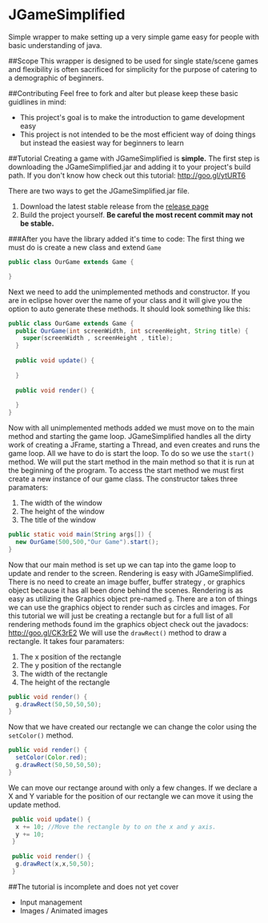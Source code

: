 JGameSimplified
===============

Simple wrapper to make setting up a very simple game easy for people with basic understanding of java.

##Scope
This wrapper is designed to be used for single state/scene games and flexibility is often sacrificed for simplicity for the purpose of catering to a demographic of beginners.

##Contributing
Feel free to fork and alter but please keep these basic guidlines in mind:

* This project's goal is to make the introduction to game development easy
* This project is not intended to be the most efficient way of doing things but instead the easiest way for beginners to learn

##Tutorial
Creating a game with JGameSimplified is **simple.** The first step is downloading the JGameSimplified.jar and adding it to your project's build path. If you don't know how check out this tutorial: http://goo.gl/ytURT6  

There are two ways to get the JGameSimplified.jar file.

1. Download the latest stable release from the <a href="https://github.com/Bevilacqua/JGameSimplified/releases">release page</a>
2. Build the project yourself. **Be careful the most recent commit may not be stable.**

###After you have the library added it's time to code:
The first thing we must do is create a new class and extend `Game` 

```Java
public class OurGame extends Game {

}
```

Next we need to add the unimplemented methods and constructor. If you are in eclipse hover over the name of your class and it will give you the option to auto generate these methods. It should look something like this:

```Java
public class OurGame extends Game {
  public OurGame(int screenWidth, int screenHeight, String title) {
    super(screenWidth , screenHeight , title);
  }
  
  public void update() {
  
  }
  
  public void render() {
  
  }
}
```

Now with all unimplemented methods added we must move on to the main method and starting the game loop. JGameSimplified handles all the dirty work of creating a JFrame, starting a Thread, and even creates and runs the game loop. All we have to do is start the loop. To do so we use the `start()` method. We will put the start method in the main method so that it is run at the beginning of the program. To access the start method we must first create a new instance of our game class. The constructor takes three paramaters:

1. The width of the window
2. The height of the window
3. The title of the window

```Java
public static void main(String args[]) {
  new OurGame(500,500,"Our Game").start();
}
```

Now that our main method is set up we can tap into the game loop to update and render to the screen. Rendering is easy with JGameSimplified. There is no need to create an image buffer, buffer strategy , or graphics object because it has all been done behind the scenes. Rendering is as easy as utilizing the Graphics object pre-named `g`. There are a ton of things we can use the graphics object to render such as circles and images. For this tutorial we will just be creating a rectangle but for a full list of all rendering methods found im the graphics object check out the javadocs: http://goo.gl/CK3rE2 We will use the `drawRect()` method to draw a rectangle. It takes four paramaters:

1. The x position of the rectangle
2. The y position of the rectangle
3. The width of the rectangle
4. The height of the rectangle

```Java
public void render() {
  g.drawRect(50,50,50,50);
}
```
Now that we have created our rectangle we can change the color using the `setColor()` method. 

```Java
public void render() {
  setColor(Color.red);
  g.drawRect(50,50,50,50);
}
```
We can move our rectange around with only a few changes. If we declare a X and Y variable for the position of our rectangle we can move it using the update method.

```Java
 public void update() {
  x += 10; //Move the rectangle by to on the x and y axis.
  y += 10;
 }
 
 public void render() {
  g.drawRect(x,x,50,50);
 }
```

##The tutorial is incomplete and does not yet cover
* Input management
* Images / Animated images

